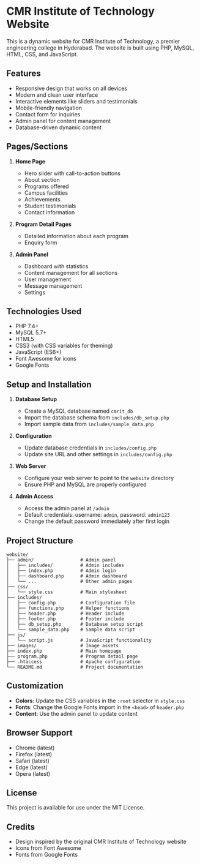 # CMR Institute of Technology Website

This is a dynamic website for CMR Institute of Technology, a premier engineering college in Hyderabad. The website is built using PHP, MySQL, HTML, CSS, and JavaScript.

## Features

- Responsive design that works on all devices
- Modern and clean user interface
- Interactive elements like sliders and testimonials
- Mobile-friendly navigation
- Contact form for inquiries
- Admin panel for content management
- Database-driven dynamic content

## Pages/Sections

1. **Home Page**
   - Hero slider with call-to-action buttons
   - About section
   - Programs offered
   - Campus facilities
   - Achievements
   - Student testimonials
   - Contact information

2. **Program Detail Pages**
   - Detailed information about each program
   - Enquiry form

3. **Admin Panel**
   - Dashboard with statistics
   - Content management for all sections
   - User management
   - Message management
   - Settings

## Technologies Used

- PHP 7.4+
- MySQL 5.7+
- HTML5
- CSS3 (with CSS variables for theming)
- JavaScript (ES6+)
- Font Awesome for icons
- Google Fonts

## Setup and Installation

1. **Database Setup**
   - Create a MySQL database named `cmrit_db`
   - Import the database schema from `includes/db_setup.php`
   - Import sample data from `includes/sample_data.php`

2. **Configuration**
   - Update database credentials in `includes/config.php`
   - Update site URL and other settings in `includes/config.php`

3. **Web Server**
   - Configure your web server to point to the `website` directory
   - Ensure PHP and MySQL are properly configured

4. **Admin Access**
   - Access the admin panel at `/admin`
   - Default credentials: username: `admin`, password: `admin123`
   - Change the default password immediately after first login

## Project Structure

```
website/
├── admin/                 # Admin panel
│   ├── includes/          # Admin includes
│   ├── index.php          # Admin login
│   ├── dashboard.php      # Admin dashboard
│   └── ...                # Other admin pages
├── css/
│   └── style.css          # Main stylesheet
├── includes/
│   ├── config.php         # Configuration file
│   ├── functions.php      # Helper functions
│   ├── header.php         # Header include
│   ├── footer.php         # Footer include
│   ├── db_setup.php       # Database setup script
│   └── sample_data.php    # Sample data script
├── js/
│   └── script.js          # JavaScript functionality
├── images/                # Image assets
├── index.php              # Main homepage
├── program.php            # Program detail page
├── .htaccess              # Apache configuration
└── README.md              # Project documentation
```

## Customization

- **Colors**: Update the CSS variables in the `:root` selector in `style.css`
- **Fonts**: Change the Google Fonts import in the `<head>` of `header.php`
- **Content**: Use the admin panel to update content

## Browser Support

- Chrome (latest)
- Firefox (latest)
- Safari (latest)
- Edge (latest)
- Opera (latest)

## License

This project is available for use under the MIT License.

## Credits

- Design inspired by the original CMR Institute of Technology website
- Icons from Font Awesome
- Fonts from Google Fonts 